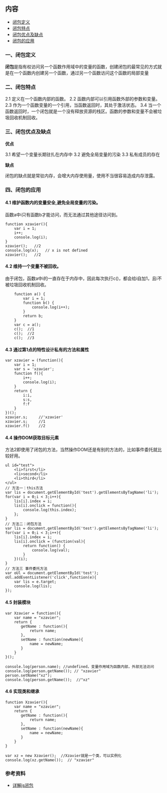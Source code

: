 ## 内容

- [闭包定义](#一闭包定义)
- [闭包特点](#二闭包特点)
- [闭包优点及缺点](#三闭包优点及缺点)
- [闭包的应用](#四闭包的应用)

### 一、闭包定义

**闭包**是指有权访问另一个函数作用域中的变量的函数，创建闭包的最常见的方式就是在一个函数内创建另一个函数，通过另一个函数访问这个函数的局部变量

### 二、闭包特点

2.1 定义在一个函数内部的函数。
2.2 函数内部可以引用函数外部的参数和变量。
2.3 作为一个函数变量的一个引用，当函数返回时，其处于激活状态。
3.4 当一个函数返回时，一个闭包就是一个没有释放资源的栈区。函数的参数和变量不会被垃圾回收机制回收。

### 三、闭包优点及缺点

**优点**

3.1 希望一个变量长期驻扎在内存中
3.2 避免全局变量的污染
3.3 私有成员的存在

**缺点**

闭包的缺点就是常驻内存，会增大内存使用量，使用不当很容易造成内存泄露。

### 四、闭包的应用

#### 4.1 维护函数内的变量安全,避免全局变量的污染。

函数a中i只有函数b才能访问，而无法通过其他途径访问到。

```
function xzavier(){
    var i = 1;
    i++;
    console.log(i);
}
xzavier();   //2 
console.log(x);   // x is not defined                 
xzavier();   //2
```

#### 4.2 维持一个变量不被回收。

由于闭包，函数a中i的一直存在于内存中，因此每次执行c()，都会给i自加1，且i不被垃圾回收机制回收。

```
    function a() {  
        var i = 1;  
        function b() { 
            console.log(i++); 
        }  
        return b; 
    }
    var c = a(); 
    c();  //1
    c();  //2
    c();  //3
```

#### 4.3 通过第1点的特性设计私有的方法和属性

```
var xzavier = (function(){
    var i = 1;
    var s = 'xzavier';
    function f(){
        i++;
        console.log(i);
    }
    return {
        i:i,
        s:s,             
        f:f
    }
})();
xzavier.s;     //'xzavier'
xzavier.s;     //1
xzavier.f()    //2
```

#### 4.4 操作DOM获取目标元素

方法2即使用了闭包的方法，当然操作DOM还是有别的方法的，比如事件委托就比较好用。

```
ul id="test">
    <li>first</li>
    <li>second</li>
    <li>third</li>
</ul>
// 方法一：this方法
var lis = document.getElementById('test').getElementsByTagName('li');
for(var i = 0;i < 3;i++){
    lis[i].index = i;
    lis[i].onclick = function(){
        console.log(this.index);
    };
} 
// 方法二：闭包方法
var lis = document.getElementById('test').getElementsByTagName('li');
for(var i = 0;i < 3;i++){
    lis[i].index = i;
    lis[i].onclick = (function(val){
        return function() {
            console.log(val);
        }
    })(i);
}
// 方法三 事件委托方法
var oUl = document.getElementById('test');
oUl.addEventListener('click',function(e){
    var lis = e.target;
    console.log(lis); 
});
```
#### 4.5 封装模块

```
var Xzavier = function(){       
    var name = "xzavier";       
    return {    
       getName : function(){    
           return name;    
       },    
       setName : function(newName){    
           name = newName;    
       }    
    }    
}();    

console.log(person.name); //undefined，变量作用域为函数内部，外部无法访问    
console.log(person.getName()); // "xzavier" 
person.setName("xz");    
console.log(person.getName());  //"xz"
```

#### 4.6 实现类和继承

```
function Xzavier(){       
    var name = "xzavier";       
    return {    
       getName : function(){    
           return name;    
       },    
       setName : function(newName){    
           name = newName;    
       }    
    }    
}

var xz = new Xzavier();  //Xzavier就是一个类，可以实例化
console.log(xz.getName());  // "xzavier"  

```

### 参考资料

- [详解js闭包](https://segmentfault.com/a/1190000006855822)
